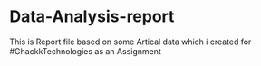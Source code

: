 # Data-Analysis-report
This is Report file based on some Artical data which i created for #GhackkTechnologies as an Assignment 
